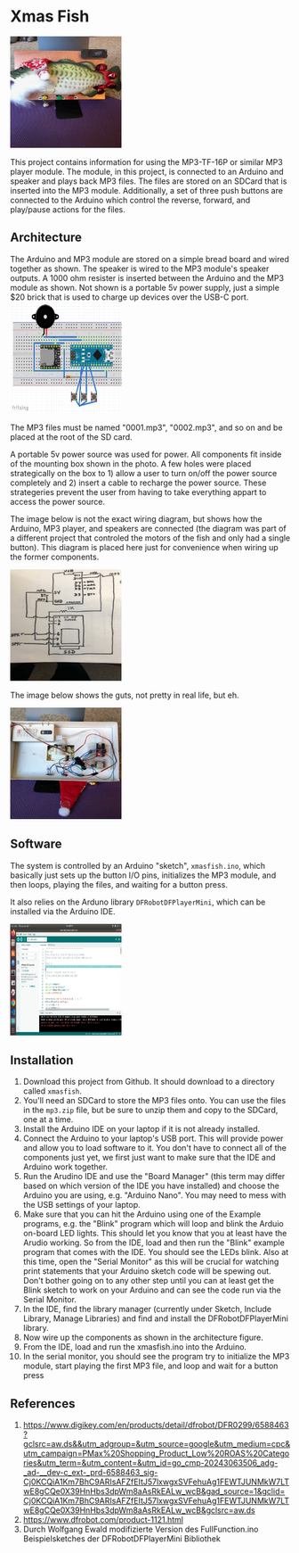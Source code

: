 # Xmas Fish
<img src="./fish.jpg" width="200" height="200">


This project contains information for using the MP3-TF-16P or similar MP3 player module.  The module, in this project, is connected to an Arduino and speaker and plays back MP3 files.  The files are stored on an SDCard that is inserted into the MP3 module.  Additionally, a set of three push buttons are connected to the Arduino which control the reverse, forward, and play/pause actions for the files.

## Architecture
The Arduino and MP3 module are stored on a simple bread board and wired together as shown.  The speaker is wired to the MP3 module's speaker outputs.  A 1000 ohm resister is inserted between the Arduino and the MP3 module as shown.   Not shown is a portable 5v power supply, just a simple $20 brick that is used to charge up  devices over the USB-C port.
<img src="./xmasfish.GIF" width="200" height="200">


The MP3 files must be named "0001.mp3", "0002.mp3", and so on and be placed at the root of the SD card.

A portable 5v power source was used for power.  All components fit inside of the mounting box shown in the photo.  A few holes were placed strategically on the box to 1) allow a user to turn on/off the power source completely and 2) insert a cable to recharge the power source.  These strategeries prevent the user from having to take everything appart to access the power source.

The image below is not the exact wiring diagram, but shows how the Arduino, MP3 player, and speakers are connected (the diagram was part of a different project that controled the motors of the fish and only had a single button).  This diagram is placed here just for convenience when wiring up the former components.

<img src="./mary.jpg" width="200" height="200">

The image below shows the guts, not pretty in real life, but eh.

<img src="./fishguts.jpg" width="200" height="200">


## Software
The system is controlled by an Arduino "sketch", `xmasfish.ino`, which basically just sets up the button I/O pins, initializes the MP3 module, and then loops, playing the files, and waiting for a button press.

It also relies on the Arduno library `DFRobotDFPlayerMini`, which can be installed via the Arduino IDE.

<img src="./ide.png" width="200" height="200">


## Installation
1. Download this project from Github.  It should download to a directory called `xmasfish`.
2. You'll need an SDCard to store the MP3 files onto.  You can use the files in the `mp3.zip` file, but be sure to unzip them and copy to the SDCard, one at a time.
3. Install the Arduino IDE on your laptop if it is not already installed.
4. Connect the Arduino to your laptop's USB port.  This will provide power and allow you to load software to it.  You don't have to connect all of the components just yet, we first just want to make sure that the IDE and Arduino work together.
5. Run the Arudino IDE and use the "Board Manager" (this term may differ based on which version of the IDE you have installed) and choose the Arduino you are using, e.g. "Arduino Nano".  You may need to mess with the USB settings of your laptop.
6. Make sure that you can hit the Arduino using one of the Example programs, e.g. the "Blink" program which will loop and blink the Arduio on-board LED lights.  This should let you know that you at least have the Arudio working.  So from the IDE, load and then run the "Blink" example program that comes with the IDE.  You should see the LEDs blink.  Also at this time, open the "Serial Monitor" as this will be crucial for watching print statements that your Arduino sketch code will be spewing out. Don't bother going on to any other step until you can at least get the Blink sketch to work on your Arduino and can see the code run via the Serial Monitor.
7. In the IDE, find the library manager (currently under Sketch, Include Library, Manage Libraries) and find and install the DFRobotDFPlayerMini library.
8. Now wire up the components as shown in the architecture figure.
9. From the IDE, load and run the xmasfish.ino into the Arduino.
10. In the serial monitor, you should see the program try to initialize the MP3 module, start playing the first MP3 file, and loop and wait for a button press

## References
1. https://www.digikey.com/en/products/detail/dfrobot/DFR0299/6588463?gclsrc=aw.ds&&utm_adgroup=&utm_source=google&utm_medium=cpc&utm_campaign=PMax%20Shopping_Product_Low%20ROAS%20Categories&utm_term=&utm_content=&utm_id=go_cmp-20243063506_adg-_ad-__dev-c_ext-_prd-6588463_sig-Cj0KCQiA1Km7BhC9ARIsAFZfEItJ57lxwgxSVFehuAg1FEWTJUNMkW7LTwE8gCQe0X39HnHbs3dpWm8aAsRkEALw_wcB&gad_source=1&gclid=Cj0KCQiA1Km7BhC9ARIsAFZfEItJ57lxwgxSVFehuAg1FEWTJUNMkW7LTwE8gCQe0X39HnHbs3dpWm8aAsRkEALw_wcB&gclsrc=aw.ds
2. https://www.dfrobot.com/product-1121.html
3.  Durch Wolfgang Ewald modifizierte Version des FullFunction.ino Beispielsketches der DFRobotDFPlayerMini Bibliothek

